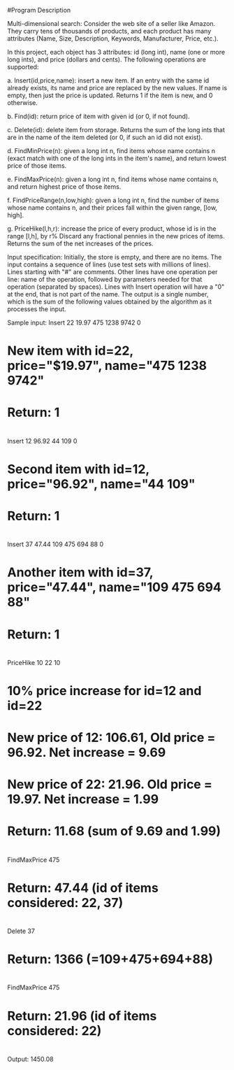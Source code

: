 
#Program Description

Multi-dimensional search: Consider the web site of a seller like Amazon.  
They carry tens of thousands of products, and each product has many
attributes (Name, Size, Description, Keywords, Manufacturer, Price, etc.).  

In this project, each object has 3 attributes: id (long int), name
(one or more long ints), and price (dollars and cents).  The following
operations are supported:

   a. Insert(id,price,name): insert a new item.  If an entry with the
      same id already exists, its name and price are replaced by the
      new values.  If name is empty, then just the price is updated.
      Returns 1 if the item is new, and 0 otherwise.

   b. Find(id): return price of item with given id (or 0, if not found).

   c. Delete(id): delete item from storage.  Returns the sum of the
      long ints that are in the name of the item deleted (or 0, if
      such an id did not exist).

   d. FindMinPrice(n): given a long int n, find items whose name
      contains n (exact match with one of the long ints in the item's
      name), and return lowest price of those items.

   e. FindMaxPrice(n): given a long int n, find items whose name
      contains n, and return highest price of those items.

   f. FindPriceRange(n,low,high): given a long int n, find the number
      of items whose name contains n, and their prices fall within the
      given range, [low, high].

   g. PriceHike(l,h,r): increase the price of every product, whose id is 
      in the range [l,h], by r%  Discard any fractional pennies in the new 
      prices of items.  Returns the sum of the net increases of the prices.



Input specification:
Initially, the store is empty, and there are no items.  The input
contains a sequence of lines (use test sets with millions of lines).
Lines starting with "#" are comments.  Other lines have one operation
per line: name of the operation, followed by parameters needed for
that operation (separated by spaces).  Lines with Insert operation
will have a "0" at the end, that is not part of the name.  The output
is a single number, which is the sum of the following values obtained
by the algorithm as it processes the input.


Sample input:
Insert 22 19.97 475 1238 9742 0
# New item with id=22, price="$19.97", name="475 1238 9742"
# Return: 1
#
Insert 12 96.92 44 109 0
# Second item with id=12, price="96.92", name="44 109"
# Return: 1
#
Insert 37 47.44 109 475 694 88 0
# Another item with id=37, price="47.44", name="109 475 694 88"
# Return: 1
#
PriceHike 10 22 10
# 10% price increase for id=12 and id=22
# New price of 12: 106.61, Old price = 96.92.  Net increase = 9.69
# New price of 22: 21.96.  Old price = 19.97.  Net increase = 1.99
# Return: 11.68  (sum of 9.69 and 1.99)
#
FindMaxPrice 475		
# Return: 47.44 (id of items considered: 22, 37)
#
Delete 37
# Return: 1366 (=109+475+694+88)
#
FindMaxPrice 475		
# Return: 21.96 (id of items considered: 22)
#


Output:
1450.08
